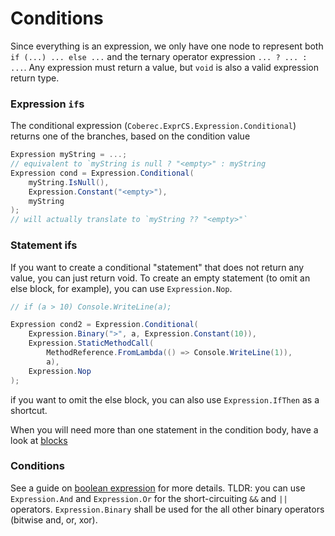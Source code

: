 # Conditions

Since everything is an expression, we only have one node to represent both `if (...) ... else ...` and the ternary operator expression `... ? ... : ...`. Any expression must return a value, but `void` is also a valid expression return type.


### Expression `if`s

The conditional expression (`Coberec.ExprCS.Expression.Conditional`) returns one of the branches, based on the condition value


```csharp
Expression myString = ...;
// equivalent to `myString is null ? "<empty>" : myString
Expression cond = Expression.Conditional(
    myString.IsNull(),
    Expression.Constant("<empty>"),
    myString
);
// will actually translate to `myString ?? "<empty>"`
```

### Statement ifs

If you want to create a conditional "statement" that does not return any value, you can just return void. To create an empty statement (to omit an else block, for example), you can use `Expression.Nop`.


```csharp
// if (a > 10) Console.WriteLine(a);

Expression cond2 = Expression.Conditional(
    Expression.Binary(">", a, Expression.Constant(10)),
    Expression.StaticMethodCall(
        MethodReference.FromLambda(() => Console.WriteLine(1)),
        a),
    Expression.Nop
);

```

if you want to omit the else block, you can also use `Expression.IfThen` as a shortcut.

When you will need more than one statement in the condition body, have a look at [blocks](blocks.md)

### Conditions

See a guide on [boolean expression](boolean-expressions.md) for more details. TLDR: you can use `Expression.And` and `Expression.Or` for the short-circuiting `&&` and `||` operators. `Expression.Binary` shall be used for the all other binary operators (bitwise and, or, xor).

